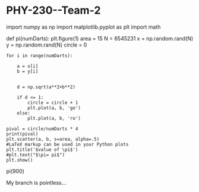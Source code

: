# PHY-230--Team-2

import numpy as np
import matplotlib.pyplot as plt
import math

def pi(numDarts):
    plt.figure(1)
    area = 15
    N = 6545231
    x = np.random.rand(N)
    y = np.random.rand(N)
    circle = 0

    for i in range(numDarts):

        a = x[i]
        b = y[i]
        

        d = np.sqrt(a**2+b**2)

        if d <= 1:
            circle = circle + 1
            plt.plot(a, b, 'go')
        else:
            plt.plot(a, b, 'ro')
            
    pival = circle/numDarts * 4
    print(pival)
    plt.scatter(a, b, s=area, alpha=.5)
    #LaTeX markup can be used in your Python plots
    plt.title('$value of \pi$')
    #plt.text("$\pi= pi$")
    plt.show()
    

pi(900)




My branch is pointless...
